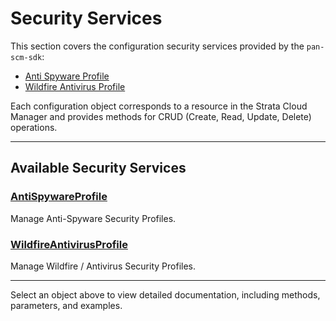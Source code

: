 # Security Services

This section covers the configuration security services provided by the `pan-scm-sdk`:

- [Anti Spyware Profile](anti_spyware.md)
- [Wildfire Antivirus Profile](wildfire_antivirus.md)

Each configuration object corresponds to a resource in the Strata Cloud Manager and provides methods for CRUD (Create,
Read, Update, Delete) operations.

---

## Available Security Services

### [AntiSpywareProfile](anti_spyware.md)

Manage Anti-Spyware Security Profiles.

### [WildfireAntivirusProfile](wildfire_antivirus.md)

Manage Wildfire / Antivirus Security Profiles.


---

Select an object above to view detailed documentation, including methods, parameters, and examples.
